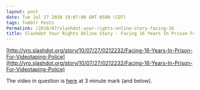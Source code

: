 ```yaml
---
layout: post
date: Tue Jul 27 2010 10:07:00 GMT-0500 (CDT)
tags: Tumblr Posts
Permalink: /2010/07/slashdot-your-rights-online-story-facing-16
title: Slashdot Your Rights Online Story - Facing 16 Years In Prison For Videotaping Police
---
```


[http://yro.slashdot.org/story/10/07/27/0212232/Facing-16-Years-In-Prison-For-Videotaping-Police](http://yro.slashdot.org/story/10/07/27/0212232/Facing-16-Years-In-Prison-For-Videotaping-Police)

The video in question is [here](http://www.youtube.com/watch?v=RK5bMSyJCsg#t=3m00s "Motorcycle Recording") at 3 minute mark (and below).

<object height="260" width="425"><param value="http://www.youtube.com/v/RK5bMSyJCsg&amp;hl=en_US&amp;fs=1&amp;start=180" name="movie"><param value="true" name="allowFullScreen"><param value="always" name="allowscriptaccess"><embed height="260" width="425" allowfullscreen="true" allowscriptaccess="always" type="application/x-shockwave-flash" src="http://www.youtube.com/v/RK5bMSyJCsg&amp;hl=en_US&amp;fs=1&amp;start=180"></object>
